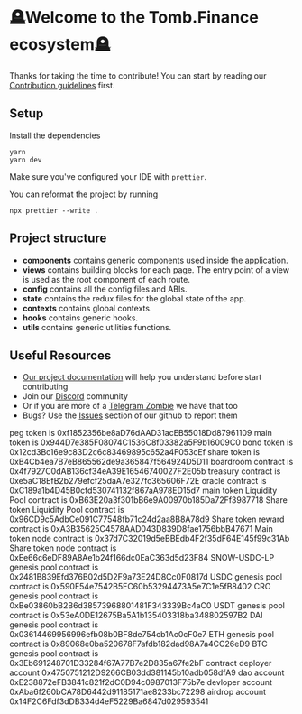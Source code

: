 # 🪦Welcome to the Tomb.Finance ecosystem🪦

Thanks for taking the time to contribute!
You can start by reading our [Contribution guidelines](CONTRIBUTING.md) first.

## Setup

Install the dependencies

```shell
yarn
yarn dev
```

Make sure you've configured your IDE with `prettier`.

You can reformat the project by running

```shell
npx prettier --write .
```

## Project structure

- **components** contains generic components used inside the application.
- **views** contains building blocks for each page. The entry point of a view is used as the root component of each route.
- **config** contains all the config files and ABIs.
- **state** contains the redux files for the global state of the app.
- **contexts** contains global contexts.
- **hooks** contains generic hooks.
- **utils** contains generic utilities functions.

## Useful Resources

- [Our project documentation](https://docs.frozenwalrus.finance/welcome) will help you understand before start contributing
- Join our [Discord](https://discord.gg/tombfinance) community
- Or if you are more of a [Telegram Zombie](https://discord.gg/tombfinance) we have that too
- Bugs? Use the [Issues](https://github.com/tombfinance/tombfinance-frontend/issues) section of our github to report them

peg token is 0xf1852356be8aD76dAAD31acEB55018Dd87961109
main token is 0x944D7e385F08074C1536C8f03382a5F9b16009C0
bond token is 0x12cd3Bc16e9c83D2c6c83469895c652a4F053cEf
share token is 0xB4Cb4ea7B7eB865562de9a365847f564924D5D11
boardroom contract is 0x4f7927C0dAB136cf34eA39E16546740027F2E05b
treasury contract is 0xe5aC18EfB2b279efcf25daA7e327fc365606F72E
oracle contract is 0xC189a1b4D45B0cfd530741132f867aA978ED15d7
main token Liquidity Pool contract is 0xB63E20a3f301bB6e9A00970b185Da72Ff3987718
Share token Liquidity Pool contract is 0x96CD9c5AdbCe091C77548fb71c24d2aa8B8A78d9
Share token reward contract is 0xA3B35625C4578AAD043D839D8fae1756bbB47671
Main token node contract is 0x37d7C32019d5eBBEdb4F2f35dF64E145f99c31Ab
Share token node contract is 0xEe66c6eDF89A8Ae1b24f166dc0EaC363d5d23F84
SNOW-USDC-LP genesis pool contract is 0x2481B839Efd376B02d5D2F9a73E24D8Cc0F0817d
USDC genesis pool contract is 0x590E54e7542B5EC60b53294473A5e7C1e5fB8402
CRO genesis pool contract is 0xBe03860bB2B6d38573968801481F343339Bc4aC0
USDT genesis pool contract is 0x53eA0DE12675Ba5A1b135403318ba348802597B2
DAI genesis pool contract is 0x03614469956996efb08b0BF8de754cb1Ac0cF0e7
ETH genesis pool contract is 0x89068e0ba520678F7afdb182dad98A7a4CC26eD9
BTC genesis pool contract is 0x3Eb691248701D33284f67A77B7e2D835a67fe2bF
contract deployer account 0x4750751212D9266CB03dd381145b10adb058dfA9
dao account 0xE238872eFB3841c821f2dC0D94c0987013F75b7e
devloper account 0xAba6f260bCA78D6442d91185171ae8233bc72298
airdrop account 0x14F2C6Fdf3dDB334d4eF5229Ba6847d029593541
